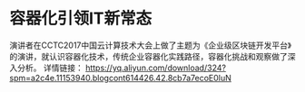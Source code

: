# 容器化引领IT新常态
演讲者在CCTC2017中国云计算技术大会上做了主题为《企业级区块链开发平台》的演讲，就认识容器化技术，传统企业容器化实践路径，容器化挑战和观察做了深入分析。
详情链接： https://yq.aliyun.com/download/324?spm=a2c4e.11153940.blogcont614426.42.8cb7a7ecoE0IuN
